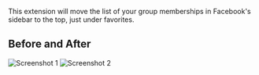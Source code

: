 This extension will move the list of your group memberships in Facebook's sidebar to the top, just under favorites.

Before and After
------
![Screenshot 1](http://f.cl.ly/items/0i0O213g3B331Q3r0Q3J/Screen%20Shot%202012-12-06%20at%206.41.39%20PM.png "before")
![Screenshot 2](http://f.cl.ly/items/2B3j1w381x3e3B173B1D/Screen%20Shot%202012-12-06%20at%206.41.08%20PM.png "after")
